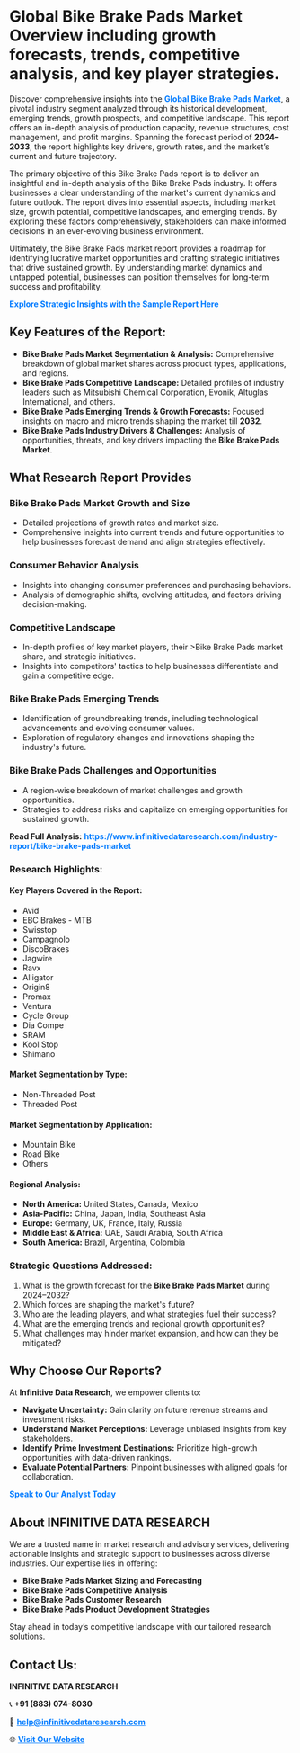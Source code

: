 <h1>Global Bike Brake Pads Market Overview including growth forecasts, trends, competitive analysis, and key player strategies.</h1>
<p>
Discover comprehensive insights into the 
<a href="https://www.infinitivedataresearch.com/industry-report/bike-brake-pads-market" rel="dofollow" style="color: #007BFF; text-decoration: none;"><strong>Global Bike Brake Pads Market</strong></a>, a pivotal industry segment analyzed through its historical development, emerging trends, growth prospects, and competitive landscape. This report offers an in-depth analysis of production capacity, revenue structures, cost management, and profit margins. Spanning the forecast period of <strong>2024–2033</strong>, the report highlights key drivers, growth rates, and the market’s current and future trajectory.
</p>
<p>
The primary objective of this Bike Brake Pads report is to deliver an insightful and in-depth analysis of the Bike Brake Pads industry. It offers businesses a clear understanding of the market's current dynamics and future outlook. The report dives into essential aspects, including market size, growth potential, competitive landscapes, and emerging trends. By exploring these factors comprehensively, stakeholders can make informed decisions in an ever-evolving business environment.
</p>
<p>
Ultimately, the Bike Brake Pads market report provides a roadmap for identifying lucrative market opportunities and crafting strategic initiatives that drive sustained growth. By understanding market dynamics and untapped potential, businesses can position themselves for long-term success and profitability.
</p>
<p>
<a href="https://www.infinitivedataresearch.com/request-sample/reportId=106067" style="color: #007BFF; text-decoration: none;"><strong>Explore Strategic Insights with the Sample Report Here</strong></a>
</p>

<h2>Key Features of the Report:</h2>
<ul>
<li><strong>Bike Brake Pads Market Segmentation & Analysis:</strong> Comprehensive breakdown of global market shares across product types, applications, and regions.</li>
<li><strong>Bike Brake Pads Competitive Landscape:</strong> Detailed profiles of industry leaders such as Mitsubishi Chemical Corporation, Evonik, Altuglas International, and others.</li>
<li><strong>Bike Brake Pads Emerging Trends & Growth Forecasts:</strong> Focused insights on macro and micro trends shaping the market till <strong>2032</strong>.</li>
<li><strong>Bike Brake Pads Industry Drivers & Challenges:</strong> Analysis of opportunities, threats, and key drivers impacting the <strong>Bike Brake Pads Market</strong>.</li>
</ul>

<h2>What Research Report Provides</h2>
<h3>Bike Brake Pads Market Growth and Size</h3>
<ul>
<li>Detailed projections of growth rates and market size.</li>
<li>Comprehensive insights into current trends and future opportunities to help businesses forecast demand and align strategies effectively.</li>
</ul>

<h3>Consumer Behavior Analysis</h3>
<ul>
<li>Insights into changing consumer preferences and purchasing behaviors.</li>
<li>Analysis of demographic shifts, evolving attitudes, and factors driving decision-making.</li>
</ul>

<h3>Competitive Landscape</h3>
<ul>
<li>In-depth profiles of key market players, their >Bike Brake Pads market share, and strategic initiatives.</li>
<li>Insights into competitors' tactics to help businesses differentiate and gain a competitive edge.</li>
</ul>

<h3>Bike Brake Pads Emerging Trends</h3>
<ul>
<li>Identification of groundbreaking trends, including technological advancements and evolving consumer values.</li>
<li>Exploration of regulatory changes and innovations shaping the industry's future.</li>
</ul>

<h3>Bike Brake Pads Challenges and Opportunities</h3>
<ul>
<li>A region-wise breakdown of market challenges and growth opportunities.</li>
<li>Strategies to address risks and capitalize on emerging opportunities for sustained growth.</li>
</ul>
<p><strong>Read Full Analysis:</strong> <a href="https://www.infinitivedataresearch.com/industry-report/bike-brake-pads-market" rel="dofollow" style="color: #007BFF; text-decoration: none;"><strong>https://www.infinitivedataresearch.com/industry-report/bike-brake-pads-market</strong></a></p>
<h3>Research Highlights:</h3>
<h4>Key Players Covered in the Report:</h4>
<ul><li>Avid</li><li>EBC Brakes - MTB</li><li>Swisstop</li><li>Campagnolo</li><li>DiscoBrakes</li><li>Jagwire</li><li>Ravx</li><li>Alligator</li><li>Origin8</li><li>Promax</li><li>Ventura</li><li>Cycle Group</li><li>Dia Compe</li><li>SRAM</li><li>Kool Stop</li><li>Shimano</li></ul>
<h4>Market Segmentation by Type:</h4>
<ul><li>Non-Threaded Post</li><li>Threaded Post</li></ul>
<h4>Market Segmentation by Application:</h4>
<ul><li>Mountain Bike</li><li>Road Bike</li><li>Others</li></ul>

<h4>Regional Analysis:</h4>
<ul>
<li><strong>North America:</strong> United States, Canada, Mexico</li>
<li><strong>Asia-Pacific:</strong> China, Japan, India, Southeast Asia</li>
<li><strong>Europe:</strong> Germany, UK, France, Italy, Russia</li>
<li><strong>Middle East & Africa:</strong> UAE, Saudi Arabia, South Africa</li>
<li><strong>South America:</strong> Brazil, Argentina, Colombia</li>
</ul>

<h3>Strategic Questions Addressed:</h3>
<ol>
<li>What is the growth forecast for the <strong>Bike Brake Pads Market</strong> during 2024–2032?</li>
<li>Which forces are shaping the market's future?</li>
<li>Who are the leading players, and what strategies fuel their success?</li>
<li>What are the emerging trends and regional growth opportunities?</li>
<li>What challenges may hinder market expansion, and how can they be mitigated?</li>
</ol>

<h2>Why Choose Our Reports?</h2>
<p>At <strong>Infinitive Data Research</strong>, we empower clients to:</p>
<ul>
<li><strong>Navigate Uncertainty:</strong> Gain clarity on future revenue streams and investment risks.</li>
<li><strong>Understand Market Perceptions:</strong> Leverage unbiased insights from key stakeholders.</li>
<li><strong>Identify Prime Investment Destinations:</strong> Prioritize high-growth opportunities with data-driven rankings.</li>
<li><strong>Evaluate Potential Partners:</strong> Pinpoint businesses with aligned goals for collaboration.</li>
</ul>
<p><a href="https://www.infinitivedataresearch.com/industry-report/bike-brake-pads-market" rel="dofollow" style="color: #007BFF; text-decoration: none;"><strong>Speak to Our Analyst Today</strong></a></p>

<h2>About INFINITIVE DATA RESEARCH</h2>
<p>We are a trusted name in market research and advisory services, delivering actionable insights and strategic support to businesses across diverse industries. Our expertise lies in offering:</p>
<ul>
<li><strong>Bike Brake Pads Market Sizing and Forecasting</strong></li>
<li><strong>Bike Brake Pads Competitive Analysis</strong></li>
<li><strong>Bike Brake Pads Customer Research</strong></li>
<li><strong>Bike Brake Pads Product Development Strategies</strong></li>
</ul>
<p>Stay ahead in today’s competitive landscape with our tailored research solutions.</p>

<h2>Contact Us:</h2>
<p><strong>INFINITIVE DATA RESEARCH</strong></p>
<p>📞 <strong>+91 (883) 074-8030</strong></p>
<p>📧 <strong><a href="mailto:help@infinitivedataresearch.com" style="color: #007BFF;">help@infinitivedataresearch.com</a></strong></p>
<p>🌐 <strong><a href="https://www.infinitivedataresearch.com" rel="dofollow" style="color: #007BFF;">Visit Our Website</a></strong></p>